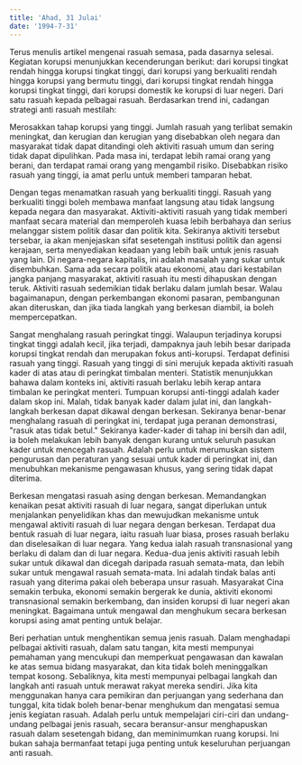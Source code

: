 ```yaml
---
title: 'Ahad, 31 Julai'
date: '1994-7-31'
---
```


Terus menulis artikel mengenai rasuah semasa, pada dasarnya selesai. Kegiatan korupsi menunjukkan kecenderungan berikut: dari korupsi tingkat rendah hingga korupsi tingkat tinggi, dari korupsi yang berkualiti rendah hingga korupsi yang bermutu tinggi, dari korupsi tingkat rendah hingga korupsi tingkat tinggi, dari korupsi domestik ke korupsi di luar negeri. Dari satu rasuah kepada pelbagai rasuah. Berdasarkan trend ini, cadangan strategi anti rasuah mestilah:

Merosakkan tahap korupsi yang tinggi. Jumlah rasuah yang terlibat semakin meningkat, dan kerugian dan kerugian yang disebabkan oleh negara dan masyarakat tidak dapat ditandingi oleh aktiviti rasuah umum dan sering tidak dapat dipulihkan. Pada masa ini, terdapat lebih ramai orang yang berani, dan terdapat ramai orang yang mengambil risiko. Disebabkan risiko rasuah yang tinggi, ia amat perlu untuk memberi tamparan hebat.

Dengan tegas menamatkan rasuah yang berkualiti tinggi. Rasuah yang berkualiti tinggi boleh membawa manfaat langsung atau tidak langsung kepada negara dan masyarakat. Aktiviti-aktiviti rasuah yang tidak memberi manfaat secara material dan memperoleh kuasa lebih berbahaya dan serius melanggar sistem politik dasar dan politik kita. Sekiranya aktiviti tersebut tersebar, ia akan menjejaskan sifat sesetengah institusi politik dan agensi kerajaan, serta menyediakan keadaan yang lebih baik untuk jenis rasuah yang lain. Di negara-negara kapitalis, ini adalah masalah yang sukar untuk disembuhkan. Sama ada secara politik atau ekonomi, atau dari kestabilan jangka panjang masyarakat, aktiviti rasuah itu mesti dihapuskan dengan teruk. Aktiviti rasuah sedemikian tidak berlaku dalam jumlah besar. Walau bagaimanapun, dengan perkembangan ekonomi pasaran, pembangunan akan diteruskan, dan jika tiada langkah yang berkesan diambil, ia boleh mempercepatkan.

Sangat menghalang rasuah peringkat tinggi. Walaupun terjadinya korupsi tingkat tinggi adalah kecil, jika terjadi, dampaknya jauh lebih besar daripada korupsi tingkat rendah dan merupakan fokus anti-korupsi. Terdapat definisi rasuah yang tinggi. Rasuah yang tinggi di sini merujuk kepada aktiviti rasuah kader di atas atau di peringkat timbalan menteri. Statistik menunjukkan bahawa dalam konteks ini, aktiviti rasuah berlaku lebih kerap antara timbalan ke peringkat menteri. Tumpuan korupsi anti-tinggi adalah kader dalam skop ini. Malah, tidak banyak kader dalam julat ini, dan langkah-langkah berkesan dapat dikawal dengan berkesan. Sekiranya benar-benar menghalang rasuah di peringkat ini, terdapat juga peranan demonstrasi, "rasuk atas tidak betul." Sekiranya kader-kader di tahap ini bersih dan adil, ia boleh melakukan lebih banyak dengan kurang untuk seluruh pasukan kader untuk mencegah rasuah. Adalah perlu untuk merumuskan sistem pengurusan dan peraturan yang sesuai untuk kader di peringkat ini, dan menubuhkan mekanisme pengawasan khusus, yang sering tidak dapat diterima.

Berkesan mengatasi rasuah asing dengan berkesan. Memandangkan kenaikan pesat aktiviti rasuah di luar negara, sangat diperlukan untuk menjalankan penyelidikan khas dan mewujudkan mekanisme untuk mengawal aktiviti rasuah di luar negara dengan berkesan. Terdapat dua bentuk rasuah di luar negara, iaitu rasuah luar biasa, proses rasuah berlaku dan diselesaikan di luar negara. Yang kedua ialah rasuah transnasional yang berlaku di dalam dan di luar negara. Kedua-dua jenis aktiviti rasuah lebih sukar untuk dikawal dan dicegah daripada rasuah semata-mata, dan lebih sukar untuk mengawal rasuah semata-mata. Ini adalah tindak balas anti rasuah yang diterima pakai oleh beberapa unsur rasuah. Masyarakat Cina semakin terbuka, ekonomi semakin bergerak ke dunia, aktiviti ekonomi transnasional semakin berkembang, dan insiden korupsi di luar negeri akan meningkat. Bagaimana untuk mengawal dan menghukum secara berkesan korupsi asing amat penting untuk belajar.

Beri perhatian untuk menghentikan semua jenis rasuah. Dalam menghadapi pelbagai aktiviti rasuah, dalam satu tangan, kita mesti mempunyai pemahaman yang mencukupi dan memperkuat pengawasan dan kawalan ke atas semua bidang masyarakat, dan kita tidak boleh meninggalkan tempat kosong. Sebaliknya, kita mesti mempunyai pelbagai langkah dan langkah anti rasuah untuk merawat rakyat mereka sendiri. Jika kita menggunakan hanya cara pemikiran dan perjuangan yang sederhana dan tunggal, kita tidak boleh benar-benar menghukum dan mengatasi semua jenis kegiatan rasuah. Adalah perlu untuk mempelajari ciri-ciri dan undang-undang pelbagai jenis rasuah, secara beransur-ansur menghapuskan rasuah dalam sesetengah bidang, dan meminimumkan ruang korupsi. Ini bukan sahaja bermanfaat tetapi juga penting untuk keseluruhan perjuangan anti rasuah.
